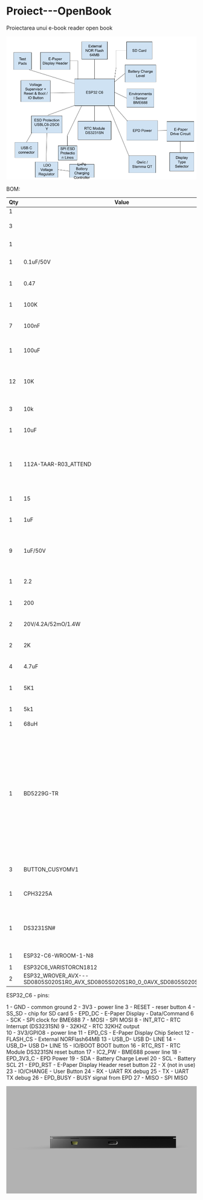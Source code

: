 # Proiect---OpenBook
Proiectarea unui e-book reader open book

![Diagrama bloc](Images/Diagrama%20Bloc.png)

BOM:

| Qty | Value                   | Device                                                          | Parts                                                    | Description                                                                                                                                                                                                                           | WHERE_TO_BUY                                                                                                                                                                              | DATASHEET                                                                                                                            |
|-----|-------------------------|-----------------------------------------------------------------|----------------------------------------------------------|---------------------------------------------------------------------------------------------------------------------------------------------------------------------------------------------------------------------------------------|--------------------------------------------------------------------------------------------------------------------------------------------------------------------------------------------|-------------------------------------------------------------------------------------------------------------------------------------|
| 1   |                         | ADAFRUIT_LEDCHIP-LED0603                                        | CHG_LED                                                   | LED                                                                                                                                                                                                                                   | [link](https://ro.mouser.com/ProductDetail/BJB/35.116.1007-001-01?qs=iLKYxzqNS76jqQb6thkyzg%3D%3D)                                                                                          | [link](https://ro.mouser.com/datasheet/2/904/BJBDE_6680739_v3_Datasheet_35_116_1007_85_Optics4x-3193726.pdf)                                           |
| 3   |                         | EAGLE-LTSPICE_CC0402                                            | C4_USB, C5_USB, C17                                       | CAPACITOR, European symbol                                                                                                                                                                                                            | [link](https://ro.mouser.com/ProductDetail/YAGEO/CC0402KRX7R5BB474?qs=tS%2FAHvPQ%2F56tORtAcxAOhQ%3D%3D)                                                                                       | [link](https://ro.mouser.com/datasheet/2/447/UPY_GPHC_X7R_6_3V_to_250V_24-3441574.pdf)                                              |
| 1   |                         | SJ                                                              | SJ1                                                      | SMD solder JUMPER                                                                                                                                                                                                                     | [link](https://ro.mouser.com/ProductDetail/Amphenol-FCI/71363-302LF?qs=QPQicS5vByJvpVjU0oRgsQ%3D%3D)                                                                                        | [link](https://cdn.amphenol-cs.com/media/wysiwyg/files/documentation/datasheet/boardwiretoboard/bwb_dubox_shunts.pdf)                                 |
| 1   | 0.1uF/50V               | EAGLE-LTSPICE_CC0402                                            | EPD_C5                                                    | CAPACITOR, European symbol                                                                                                                                                                                                            | [link](https://ro.mouser.com/ProductDetail/YAGEO/CC0402JRX7R8BB104?qs=tS%2FAHvPQ%2F56C6Jcuby2Lxg%3D%3D)                                                                                        | [link](https://ro.mouser.com/datasheet/2/447/UPY_GPHC_X7R_6_3V_to_250V_24-3441574.pdf)                                              |
| 1   | 0.47                    | ESP32_WROVER_EAGLE-LTSPICE_RR0402                               | R4                                                        | RESISTOR, European symbol                                                                                                                                                                                                             | [link](https://ro.mouser.com/ProductDetail/Vishay/PFRR0402Y2101WBT?qs=iLKYxzqNS75ICTUqzuuuLQ%3D%3D)                                                                                           | [link](https://www.vishay.com/doc?53046)                                                                                                             |
| 1   | 100K                    | ESP32_WROVER_EAGLE-LTSPICE_RR0402                               | R1_PWRUSB                                                 | RESISTOR, European symbol                                                                                                                                                                                                             | [link](https://ro.mouser.com/ProductDetail/Vishay/PFRR0402Y1003WBT?qs=iLKYxzqNS76UwFIGpGXUcw%3D%3D)                                                                                           | [link](https://www.vishay.com/doc?53046)                                                                                                             |
| 7   | 100nF                   | EAGLE-LTSPICE_CC0402                                            | C1, C2, C6, C8, C9, C10, C_DELAY                          | CAPACITOR, European symbol                                                                                                                                                                                                            | [link](https://ro.mouser.com/ProductDetail/YAGEO/CC0402KRX7R5BB474?qs=tS%2FAHvPQ%2F56tORtAcxAOhQ%3D%3D)                                                                                       | [link](https://ro.mouser.com/datasheet/2/447/UPY_GPHC_X7R_6_3V_to_250V_24-3441574.pdf)                                              |
| 1   | 100uF                   | RCL_CPOL-EUCT3528                                               | C3                                                        | POLARIZED CAPACITOR, European symbol                                                                                                                                                                                                  | [link](https://ro.mouser.com/ProductDetail/Panasonic/EEU-FS1K101L?qs=sGAEpiMZZMvwFf0viD3Y3fHxNcSaiftwbgqrEa58hlq7Mz20qWHEdw%3D%3D)                                                              | [link](https://www.mouser.com/catalog/specsheets/Panasonic_08082018_Capacitor%20Radial%20Leaded%20Lytic%20(EEU-FS)%20020118.pdf)                      |
| 12  | 10K                     | ESP32_WROVER_EAGLE-LTSPICE_RR0402                               | R1_PINH, R1_PINH1, R2-PINH1, R2_PINH, R3, R5, R6, R7, R8, R9, R10, R_CL1 | RESISTOR, European symbol                                                                                                                                                                                                             | [link](https://ro.mouser.com/ProductDetail/Vishay/PFRR0402Y1002WBT?qs=iLKYxzqNS75QPApzdnOraw%3D%3D)                                                                                           | [link](https://www.vishay.com/doc?53046)                                                                                                             |
| 3   | 10k                     | ESP32_WROVER_EAGLE-LTSPICE_RR0402                               | R_BOOT, R_CHANGE, R_RESET                                 | RESISTOR, European symbol                                                                                                                                                                                                             | [link](https://ro.mouser.com/ProductDetail/Vishay/PFRR0402Y1002WBT?qs=iLKYxzqNS75QPApzdnOraw%3D%3D)                                                                                           | [link](https://www.vishay.com/doc?53046)                                                                                                             |
| 1   | 10uF                    | EAGLE-LTSPICE_CC0402                                            | C7                                                        | CAPACITOR, European symbol                                                                                                                                                                                                            | [link](https://ro.mouser.com/ProductDetail/YAGEO/CC0402MRX5R4BB106?qs=tS%2FAHvPQ%2F561gTjBOiVihQ%3D%3D)                                                                                        | [link](https://ro.mouser.com/datasheet/2/447/upy_gphc_x5r_4v_to_50v-3461255.pdf)                                                  |
| 1   | 112A-TAAR-R03_ATTEND                                        | 112A-TAAR-R03_ATTEND                                        | J4                                                        | Micro SD Card Socket, Push-Push Type, Top Mount, SMT, H=1.83mm, 10u                                                                                                                                                                    | [link](https://ro.mouser.com/ProductDetail/Swissbit/SFSD256GL2AM1TO-E-8H-231-STD?qs=%252BXxaIXUDbq3EiR9fdqsT0g%3D%3D)                                                                           | [link](https://ro.mouser.com/datasheet/2/615/Swissbit_02_03_2025_S_50_data_sheet-3561244.pdf)                                                         |
| 1   | 15                      | ESP32_WROVER_EAGLE-LTSPICE_RR0402                               | R_CAPACITOR                                               | RESISTOR, European symbol                                                                                                                                                                                                             | [link](https://ro.mouser.com/ProductDetail/Vishay/PFRR0402Y1002WBT?qs=iLKYxzqNS75QPApzdnOraw%3D%3D)                                                                                           | [link](https://www.vishay.com/doc?53046)                                                                                                             |
| 1   | 1uF                     | EAGLE-LTSPICE_CC0402                                            | C5                                                        | CAPACITOR, European symbol                                                                                                                                                                                                            | [link](https://ro.mouser.com/ProductDetail/YAGEO/CC0402KPX7R9BB332?qs=tS%2FAHvPQ%2F56Ev%2FR70%252BDkow%3D%3D)                                                                                   | [link](https://ro.mouser.com/datasheet/2/447/UPY_GPHC_X7R_6_3V_to_250V_24-3441574.pdf)                                              |
| 9   | 1uF/50V                 | EAGLE-LTSPICE_CC0402                                            | EPD_C1, EPD_C2, EPD_C6, EPD_C7, EPD_C8, EPD_C9, EPD_C10, EPD_C11, EPD_C12 | CAPACITOR, European symbol                                                                                                                                                                                                            | [link](https://ro.mouser.com/ProductDetail/YAGEO/CC0402KPX7R9BB332?qs=tS%2FAHvPQ%2F56Ev%2FR70%252BDkow%3D%3D)                                                                                   | [link](https://ro.mouser.com/datasheet/2/447/UPY_GPHC_X7R_6_3V_to_250V_24-3441574.pdf)                                              |
| 1   | 2.2                     | ESP32_WROVER_EAGLE-LTSPICE_RR0402                               | R2                                                        | RESISTOR, European symbol                                                                                                                                                                                                             | [link](https://ro.mouser.com/ProductDetail/Vishay/PFRR0402Y2201WBT?qs=iLKYxzqNS76BFrJRYiyDBw%3D%3D)                                                                                           | [link](https://www.vishay.com/doc?53046)                                                                                                             |
| 1   | 200                     | ESP32_WROVER_EAGLE-LTSPICE_RR0402                               | R1_BAT                                                    | RESISTOR, European symbol                                                                                                                                                                                                             | [link](https://ro.mouser.com/ProductDetail/Vishay/PFRR0402Y2101WBT?qs=iLKYxzqNS75ICTUqzuuuLQ%3D%3D)                                                                                           | [link](https://www.vishay.com/doc?53046)                                                                                                             |
| 2   | 20V/4.2A/52mO/1.4W      | ESP32_WROVER_SPARKFUN-DISCRETESEMI_MOSFET_PCH-DMG2305UX-7       | Q1, Q2                                                    | P-channel MOSFETs                                                                                                                                                                                                                     | [link](https://ro.mouser.com/ProductDetail/Diodes-Incorporated/DMG2305UX-7?qs=L1DZKBg7t5F%2FNBHrjfxC%252Bg%3D%3D)                                                                                | [link](https://www.diodes.com/assets/Datasheets/DMG2305UX.pdf)                                                                                         |
| 2   | 2K                      | ESP32_WROVER_EAGLE-LTSPICE_RR0402                               | R1, R2_BAT                                                | RESISTOR, European symbol                                                                                                                                                                                                             | [link](https://ro.mouser.com/ProductDetail/Vishay/PFRR0402Y2001WBT?qs=iLKYxzqNS75yWwLpEkqbdw%3D%3D)                                                                                           | [link](https://www.vishay.com/doc?53046)                                                                                                             |
| 4   | 4.7uF                   | EAGLE-LTSPICE_CC0402                                            | C1_BAT, C1_BAT2, C2_BAT, C4                               | CAPACITOR, European symbol                                                                                                                                                                                                            | [link](https://ro.mouser.com/ProductDetail/YAGEO/CC0402KRX5R6BB105?qs=BKNoF%2F0xMNu0TvpE6ze2Iw%3D%3D)                                                                                         | [link](https://ro.mouser.com/datasheet/2/447/upy_gphc_x5r_4v_to_50v-3461255.pdf)                                                  |
| 1   | 5K1                     | ESP32_WROVER_EAGLE-LTSPICE_RR0402                               | R2-USB1                                                   | RESISTOR, European symbol                                                                                                                                                                                                             | [link](https://ro.mouser.com/ProductDetail/Vishay/PFRR0402E4752BBT?qs=%252BXxaIXUDbq1vDshWgSXpwA%3D%3D)                                                                                         | [link](https://www.vishay.com/doc?53046)                                                                                                             |
| 1   | 5k1                     | ESP32_WROVER_EAGLE-LTSPICE_RR0402                               | R2-USB                                                    | RESISTOR, European symbol                                                                                                                                                                                                             | [link](https://ro.mouser.com/ProductDetail/Vishay/PFRR0402E4752BBT?qs=%252BXxaIXUDbq1vDshWgSXpwA%3D%3D)                                                                                         | [link](https://www.vishay.com/doc?53046)                                                                                                             |
| 1   | 68uH                    | 744043680IND_4828-WE-TPC_WRE                                    | L1                                                        |                                                                                                                                                                                                                                       | [link](https://ro.mouser.com/ProductDetail/Wurth-Elektronik/744043680?qs=PGXP4M47uW6VkZq%252BkzjrHA%3D%3D)                                                                                       | [link](https://www.we-online.com/components/products/datasheet/744043680.pdf)                                                                          |
| 1   | BD5229G-TR              | BD5229G-TR                                                     | IC1                                                       | Voltage Detector with Adjustable Delay Time: CMOS processes are utilized to develop high precision, low current consumption CMOS reset ICs that allow arbitrary setting of the delay time. | [link](https://ro.mouser.com/ProductDetail/ROHM-Semiconductor/BD5229G-TR?qs=4kLU8WoGk0vvnhrrYwdszw%3D%3D)                                                                                        | [link](https://fscdn.rohm.com/en/products/databook/datasheet/ic/power/voltage_detector/bd52xxg-e.pdf)                                                 |
| 3   | BUTTON_CUSYOMV1                                            | BUTTON_CUSYOMV1                                            | BOOT_BUTTON, CHANGE_BUTTON, RESET_BUTTON                 |                                                                                                                                                                                                                                       | [link](https://ro.mouser.com/ProductDetail/Bulgin/C7003SABR7?qs=5aG0NVq1C4zkqomKc3HwTQ%3D%3D)                                                                                                  | [link](https://www.bulgin.com/products/pub/media/bulgin/data/A_Push%20button.pdf)                                                                      |
| 1   | CPH3225A                                                    | CPH3225A                                                    | C10_SUPERCAP                                              | Cap 0.011F 3.3V 1210 Flat Check availability                                                                                                                                                                                          | [link](https://ro.mouser.com/ProductDetail/Seiko-Semiconductors/CPH3225A?qs=3etwrb1wR%252BhUOph6lAO7eg%3D%3D)                                                                                    | [link](https://ro.mouser.com/datasheet/2/360/Seiko_Instruments_MicroBattery_E_20230330_2024Jan_-3561061.pdf)                                           |
| 1   | DS3231SN#                                                  | DS3231SN#                                                  | U3                                                        | Real Time Clock Serial 16-Pin SOIC W T/R     Check availability                                                                                                                                                                       | [link](https://ro.mouser.com/ProductDetail/Analog-Devices-Maxim-Integrated/DS3231SN?qs=1eQvB6Dk1vhUlr8%2FOrV0Fw%3D%3D)                                                                            | [link](https://ro.mouser.com/datasheet/2/609/DS3231-3421123.pdf)                                                                                       |
| 1   | ESP32-C6-WROOM-1-N8                                        | ESP32-C6-WROOM-1-N8                                        | U2                                                        | Check availability                                                                                                                                                                                                                    | [link](https://ro.mouser.com/ProductDetail/Espressif-Systems/ESP32-C6-WROOM-1-N8?qs=8Wlm6%252BaMh8ST02Gmwp74cw%3D%3D)                                                                               | [link](https://ro.mouser.com/datasheet/2/891/Espressif_ESP32_C6_WROOM_1__Datasheet_V0_1_PRELIMI-3239987.pdf)                                           |
| 1   | ESP32C6_VARISTORCN1812                                      | ESP32C6_VARISTORCN1812                                      | PFMP.050.1                                                | VARISTOR                                                                                                                                                                                                                              | [link](https://ro.mouser.com/ProductDetail/EPCOS-TDK/B72580V3140S272?qs=v4Mlc8l4PHkyDvCWZ8i%252Bvg%3D%3D)                                                                                         | [link](https://en.tdk.eu/inf/75/db/CTVS_14/Surge_protection_series.pdf)                                                                                |
| 2   | ESP32_WROVER_AVX---SD0805S020S1R0_AVX_SD0805S020S1R0_0_0AVX_SD0805S020S1R0_0_0 | ESP32_WROVER_AVX---SD0805S020S1R0_AVX_SD0805S020S

ESP32_C6 - pins:

1 - GND - common ground
2 - 3V3 - power line
3 - RESET - reser button
4 - SS_SD - chip for SD card
5 - EPD_DC - E-Paper Display - Data/Command
6 - SCK - SPI clock for BME688
7 - MOSI - SPI MOSI
8 - INT_RTC - RTC Interrupt (DS3231SN)
9 - 32KHZ   - RTC 32KHZ output  
10 - 3V3/GPIO8 - power line
11 - EPD_CS - E-Paper Display Chip Select
12 - FLASH_CS - External NORFlash64MB
13 - USB_D-     USB D- LINE
14 - USB_D+     USB D+ LINE
15 - IO/BOOT    BOOT button
16 - RTC_RST -  RTC Module DS3231SN reset button
17 - IC2_PW - BME688 power line
18 - EPD_3V3_C - EPD Power
19 - SDA - Battery Charge Level
20 - SCL - Battery SCL
21 - EPD_RST - E-Paper Display Header reset button
22 - X (not in use)
23 - IO/CHANGE - User Button
24 - RX - UART RX debug
25 - TX - UART TX debug
26 - EPD_BUSY - BUSY signal from EPD
27 - MISO - SPI MISO


![Ports](Images/OpenBook-5.png)